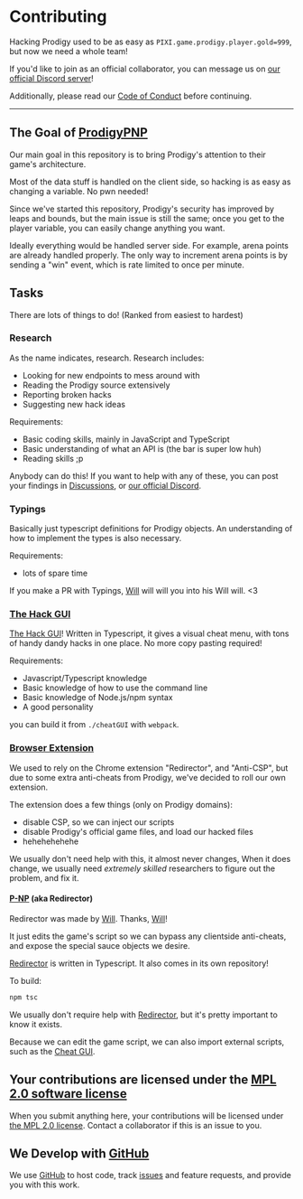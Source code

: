 # Contributing

Hacking Prodigy used to be as easy as `PIXI.game.prodigy.player.gold=999`, but now we need a whole team!

If you'd like to join as an official collaborator, you can message us on [our official Discord server](https://dsc.gg/ProdigyPNP)!

Additionally, please read our [Code of Conduct](https://github.com/ProdigyPNP/ProdigyMathGameHacking/blob/master/.github/CODE_OF_CONDUCT.md) before continuing.

---

## The Goal of [ProdigyPNP](https://github.com/ProdigyPNP/ProdigyMathGameHacking)

Our main goal in this repository is to bring Prodigy's attention to their game's architecture.

Most of the data stuff is handled on the client side, so hacking is as easy as changing a variable. No pwn needed!

Since we've started this repository, Prodigy's security has improved by leaps and bounds, but the main issue is still the same;
once you get to the player variable, you can easily change anything you want.

Ideally everything would be handled server side. For example, arena points are already handled properly. The only way to increment arena points is by sending a "win" event, which is rate limited to once per minute.

## Tasks

There are lots of things to do! (Ranked from easiest to hardest)

### Research

As the name indicates, research. Research includes:

- Looking for new endpoints to mess around with
- Reading the Prodigy source extensively
- Reporting broken hacks
- Suggesting new hack ideas

Requirements:

- Basic coding skills, mainly in JavaScript and TypeScript
- Basic understanding of what an API is (the bar is super low huh)
- Reading skills ;p

Anybody can do this! If you want to help with any of these, you can post your findings in [Discussions](https://github.com/ProdigyPNP/ProdigyMathGameHacking/discussions), or [our official Discord](https://dsc.gg/ProdigyPNP).

### Typings

Basically just typescript definitions for Prodigy objects. An understanding of how to implement the types is also necessary.

Requirements:

- lots of spare time

If you make a PR with Typings, [Will](https://github.com/MelnCat) will will you into his Will will. <3




### [The Hack GUI](https://github.com/Prodigy-Hacking/ProdigyMathGameHacking/tree/master/cheatGUI)

[The Hack GUI](https://github.com/Prodigy-Hacking/ProdigyMathGameHacking/tree/master/cheatGUI)! Written in Typescript, it gives a visual cheat menu, with tons of handy dandy hacks in one place. No more copy pasting required!

Requirements:

- Javascript/Typescript knowledge
- Basic knowledge of how to use the command line
- Basic knowledge of Node.js/npm syntax
- A good personality

you can build it from `./cheatGUI` with `webpack`.

### [Browser Extension](https://chrome.google.com/webstore/detail/prodigy-hacking-extension/gjabpajagbgoifbkflgojeojmnlmioea)

We used to rely on the Chrome extension "Redirector", and "Anti-CSP", but due to some extra anti-cheats from Prodigy, we've decided to roll our own extension.

The extension does a few things (only on Prodigy domains):

- disable CSP, so we can inject our scripts
- disable Prodigy's official game files, and load our hacked files
- hehehehehehe

We usually don't need help with this, it almost never changes, When it does change, we usually need
*extremely skilled* researchers to figure out the problem, and fix it.

#### [P-NP](https://github.com/ProdigyPNP/P-NP) (aka Redirector)

Redirector was made by [Will](https://github.com/MelnCat). Thanks, [Will](https://github.com/MelnCat)!

It just edits the game's script so we can bypass any clientside anti-cheats, and expose the special sauce objects we desire.

[Redirector]((https://github.com/ProdigyPNP/P-NP)) is written in Typescript. It also comes in its own repository!

To build:

```cmd
npm tsc
```

We usually don't require help with [Redirector](https://github.com/Prodigy-Hacking/P-NP), but it's pretty important to know it exists.

Because we can edit the game script, we can also import external scripts, such as the [Cheat GUI](https://github.com/ProdigyPNP/ProdigyMathGameHacking/tree/master/cheatGUI).

## Your contributions are licensed under the [MPL 2.0 software license](https://github.com/ProdigyPNP/ProdigyMathGameHacking/blob/master/LICENSE.txt)

When you submit anything here, your contributions will be licensed under [the MPL 2.0 license](https://www.mozilla.org/en-US/MPL/2.0/). Contact a collaborator if this is an issue to you.

## We Develop with [GitHub](https://github.com)

We use [GitHub](https://github.com) to host code, track [issues](https://github.com/ProdigyPNP/ProdigyMathGameHacking/issues) and feature requests, and provide you with this work.
